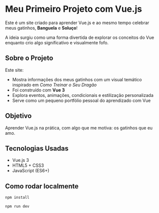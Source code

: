 # Meu Primeiro Projeto com Vue.js

Este é um site criado para aprender Vue.js e ao mesmo tempo celebrar meus gatinhos, **Banguela** e **Soluço**!

A ideia surgiu como uma forma divertida de explorar os conceitos do Vue enquanto crio algo significativo e visualmente fofo.

## Sobre o Projeto

Este site:

- Mostra informações dos meus gatinhos com um visual temático inspirado em *Como Treinar o Seu Dragão*
- Foi construído com **Vue 3**  
- Explora eventos, animações, condicionais e estilização personalizada  
- Serve como um pequeno portfólio pessoal do aprendizado com Vue

## Objetivo

Aprender Vue.js na prática, com algo que me motiva: os gatinhos que eu amo.


## Tecnologias Usadas

- Vue.js 3
- HTML5 + CSS3  
- JavaScript (ES6+)  

## Como rodar localmente

```sh
npm install
```

```sh
npm run dev
```